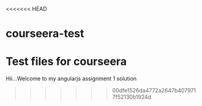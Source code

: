 <<<<<<< HEAD
# courseera-test
Test files for courseera
=======
Hii...Welcome to my angularjs assignment 1 solution
>>>>>>> 00dfe1526da4772a2647b4079717f52130b1924d
